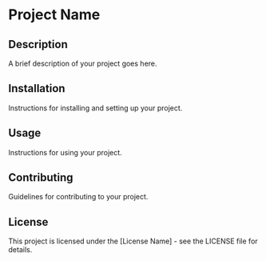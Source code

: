 # Project Name

## Description
A brief description of your project goes here.

## Installation
Instructions for installing and setting up your project.

## Usage
Instructions for using your project.

## Contributing
Guidelines for contributing to your project.

## License
This project is licensed under the [License Name] - see the LICENSE file for details. 